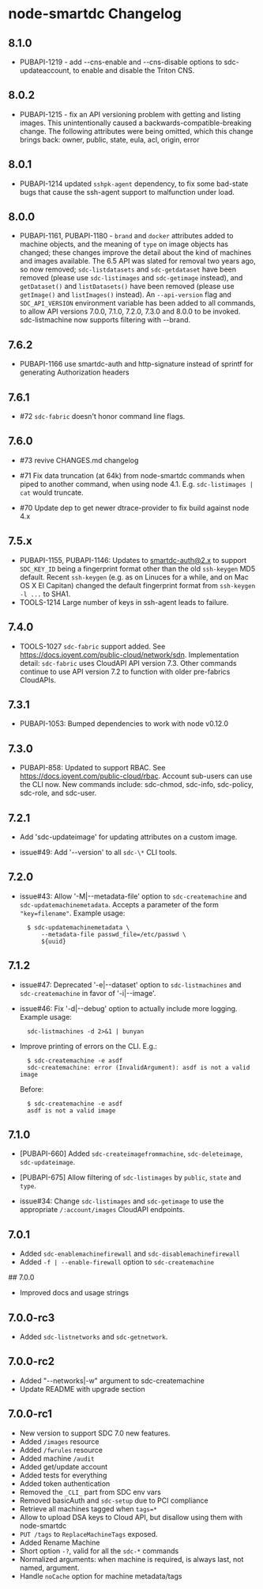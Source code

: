 # node-smartdc Changelog

## 8.1.0

- PUBAPI-1219 - add --cns-enable and --cns-disable options to
  sdc-updateaccount, to enable and disable the Triton CNS.

## 8.0.2

- PUBAPI-1215 - fix an API versioning problem with getting and listing
  images. This unintentionally caused a backwards-compatible-breaking
  change. The following attributes were being omitted, which this change
  brings back: owner, public, state, eula, acl, origin, error

## 8.0.1

- PUBAPI-1214 updated `sshpk-agent` dependency, to fix some bad-state bugs that
  cause the ssh-agent support to malfunction under load.

## 8.0.0

- PUBAPI-1161, PUBAPI-1180 - `brand` and `docker` attributes added to machine
objects, and the meaning of `type` on image objects has changed; these changes
improve the detail about the kind of machines and images available. The 6.5
API was slated for removal two years ago, so now removed; `sdc-listdatasets` and
`sdc-getdataset` have been removed (please use `sdc-listimages` and
`sdc-getimage` instead), and `getDataset()` and `listDatasets()` have been
removed (please use `getImage()` and `listImages()` instead). An `--api-version`
flag and `SDC_API_VERSION` environment variable has been added to all commands,
to allow API versions 7.0.0, 7.1.0, 7.2.0, 7.3.0 and 8.0.0 to be invoked.
sdc-listmachine now supports filtering with --brand.

## 7.6.2

- PUBAPI-1166 use smartdc-auth and http-signature instead of sprintf for
  generating Authorization headers

## 7.6.1

- #72 `sdc-fabric` doesn't honor command line flags.


## 7.6.0

- #73 revive CHANGES.md changelog

- #71 Fix data truncation (at 64k) from node-smartdc commands when piped to
  another command, when using node 4.1. E.g. `sdc-listimages | cat` would
  truncate.

- #70 Update dep to get newer dtrace-provider to fix build against node 4.x


## 7.5.x

- PUBAPI-1155, PUBAPI-1146: Updates to smartdc-auth@2.x to support `SDC_KEY_ID`
  being a fingerprint format other than the old `ssh-keygen` MD5 default.
  Recent `ssh-keygen` (e.g. as on Linuces for a while, and on Mac OS X El
  Capitan) changed the default fingerprint format from `ssh-keygen -l ...` to
  SHA1.
- TOOLS-1214 Large number of keys in ssh-agent leads to failure.


## 7.4.0

- TOOLS-1027 `sdc-fabric` support added. See
  <https://docs.joyent.com/public-cloud/network/sdn>.
  Implementation detail: `sdc-fabric` uses CloudAPI API version 7.3. Other
  commands continue to use API version 7.2 to function with older pre-fabrics
  CloudAPIs.


## 7.3.1

- PUBAPI-1053: Bumped dependencies to work with node v0.12.0


## 7.3.0

- PUBAPI-858: Updated to support RBAC. See
  <https://docs.joyent.com/public-cloud/rbac>.  Account sub-users can use the
  CLI now. New commands include: sdc-chmod, sdc-info, sdc-policy, sdc-role, and
  sdc-user.


## 7.2.1

- Add 'sdc-updateimage' for updating attributes on a custom image.

- issue#49: Add '--version' to all `sdc-\*` CLI tools.


## 7.2.0

- issue#43: Allow '-M|--metadata-file' option to `sdc-createmachine` and
  `sdc-updatemachinemetadata`.  Accepts a parameter of the form `"key=filename"`.
  Example usage:

        $ sdc-updatemachinemetadata \
            --metadata-file passwd_file=/etc/passwd \
            ${uuid}

## 7.1.2

- issue#47: Deprecated '-e|--dataset' option to `sdc-listmachines` and
  `sdc-createmachine` in favor of '-i|--image'.

- issue#46: Fix '-d|--debug' option to actually include more logging. Example usage:

        sdc-listmachines -d 2>&1 | bunyan

- Improve printing of errors on the CLI. E.g.:

        $ sdc-createmachine -e asdf
        sdc-createmachine: error (InvalidArgument): asdf is not a valid image

  Before:

        $ sdc-createmachine -e asdf
        asdf is not a valid image


## 7.1.0

- [PUBAPI-660] Added `sdc-createimagefrommachine`, `sdc-deleteimage`,
  `sdc-updateimage`.

- [PUBAPI-675] Allow filtering of `sdc-listimages` by `public`, `state` and
  `type`.

- issue#34: Change `sdc-listimages` and `sdc-getimage` to use the appropriate
  `/:account/images` CloudAPI endpoints.


## 7.0.1

- Added `sdc-enablemachinefirewall` and `sdc-disablemachinefirewall`
- Added `-f | --enable-firewall` option to `sdc-createmachine`

## 7.0.0

- Improved docs and usage strings

## 7.0.0-rc3

- Added `sdc-listnetworks` and `sdc-getnetwork`.

## 7.0.0-rc2

- Added "--networks|-w" argument to sdc-createmachine
- Update README with upgrade section

## 7.0.0-rc1

- New version to support SDC 7.0 new features.
- Added `/images` resource
- Added `/fwrules` resource
- Added machine `/audit`
- Added get/update account
- Added tests for everything
- Added token authentication
- Removed the `_CLI_` part from SDC env vars
- Removed basicAuth and `sdc-setup` due to PCI compliance
- Retrieve all machines tagged when `tags=*`
- Allow to upload DSA keys to Cloud API, but disallow using them with node-smartdc
- `PUT /tags` to `ReplaceMachineTags` exposed.
- Added Rename Machine
- Short option `-?`, valid for all the `sdc-*` commands
- Normalized arguments: when machine is required, is always last, not named, argument.
- Handle `noCache` option for machine metadata/tags

